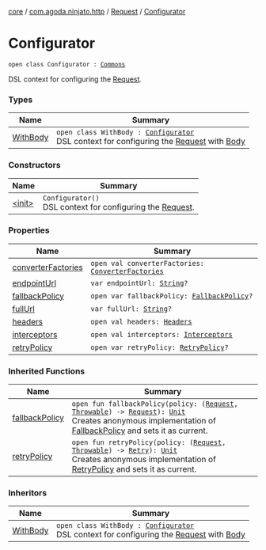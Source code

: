 [core](../../../index.md) / [com.agoda.ninjato.http](../../index.md) / [Request](../index.md) / [Configurator](./index.md)

# Configurator

`open class Configurator : `[`Commons`](../../../com.agoda.ninjato.dsl/-commons/index.md)

DSL context for configuring the [Request](../index.md).

### Types

| Name | Summary |
|---|---|
| [WithBody](-with-body/index.md) | `open class WithBody : `[`Configurator`](./index.md)<br>DSL context for configuring the [Request](../index.md) with [Body](../../-body/index.md) |

### Constructors

| Name | Summary |
|---|---|
| [&lt;init&gt;](-init-.md) | `Configurator()`<br>DSL context for configuring the [Request](../index.md). |

### Properties

| Name | Summary |
|---|---|
| [converterFactories](converter-factories.md) | `open val converterFactories: `[`ConverterFactories`](../../../com.agoda.ninjato.converter/-converter-factories/index.md) |
| [endpointUrl](endpoint-url.md) | `var endpointUrl: `[`String`](https://kotlinlang.org/api/latest/jvm/stdlib/kotlin/-string/index.html)`?` |
| [fallbackPolicy](fallback-policy.md) | `open var fallbackPolicy: `[`FallbackPolicy`](../../../com.agoda.ninjato.policy/-fallback-policy/index.md)`?` |
| [fullUrl](full-url.md) | `var fullUrl: `[`String`](https://kotlinlang.org/api/latest/jvm/stdlib/kotlin/-string/index.html)`?` |
| [headers](headers.md) | `open val headers: `[`Headers`](../../-headers/index.md) |
| [interceptors](interceptors.md) | `open val interceptors: `[`Interceptors`](../../../com.agoda.ninjato.intercept/-interceptors/index.md) |
| [retryPolicy](retry-policy.md) | `open var retryPolicy: `[`RetryPolicy`](../../../com.agoda.ninjato.policy/-retry-policy/index.md)`?` |

### Inherited Functions

| Name | Summary |
|---|---|
| [fallbackPolicy](../../../com.agoda.ninjato.dsl/-commons/fallback-policy.md) | `open fun fallbackPolicy(policy: (`[`Request`](../index.md)`, `[`Throwable`](https://kotlinlang.org/api/latest/jvm/stdlib/kotlin/-throwable/index.html)`) -> `[`Request`](../index.md)`): `[`Unit`](https://kotlinlang.org/api/latest/jvm/stdlib/kotlin/-unit/index.html)<br>Creates anonymous implementation of [FallbackPolicy](../../../com.agoda.ninjato.policy/-fallback-policy/index.md) and sets it as current. |
| [retryPolicy](../../../com.agoda.ninjato.dsl/-commons/retry-policy.md) | `open fun retryPolicy(policy: (`[`Request`](../index.md)`, `[`Throwable`](https://kotlinlang.org/api/latest/jvm/stdlib/kotlin/-throwable/index.html)`) -> `[`Retry`](../../../com.agoda.ninjato.policy/-retry/index.md)`): `[`Unit`](https://kotlinlang.org/api/latest/jvm/stdlib/kotlin/-unit/index.html)<br>Creates anonymous implementation of [RetryPolicy](../../../com.agoda.ninjato.policy/-retry-policy/index.md) and sets it as current. |

### Inheritors

| Name | Summary |
|---|---|
| [WithBody](-with-body/index.md) | `open class WithBody : `[`Configurator`](./index.md)<br>DSL context for configuring the [Request](../index.md) with [Body](../../-body/index.md) |
